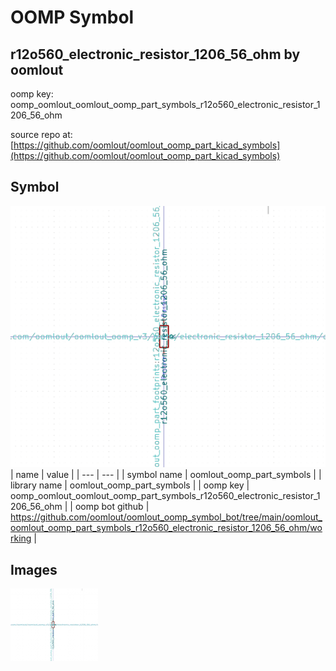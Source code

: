 # OOMP Symbol  
## r12o560_electronic_resistor_1206_56_ohm  by oomlout  
  
oomp key: oomp_oomlout_oomlout_oomp_part_symbols_r12o560_electronic_resistor_1206_56_ohm  
  
source repo at: [https://github.com/oomlout/oomlout_oomp_part_kicad_symbols](https://github.com/oomlout/oomlout_oomp_part_kicad_symbols)  
## Symbol  
  
[![working.png](working_600.png)](working.png)  
| name | value | 
| --- | --- | 
| symbol name | oomlout_oomp_part_symbols | 
| library name | oomlout_oomp_part_symbols | 
| oomp key | oomp_oomlout_oomlout_oomp_part_symbols_r12o560_electronic_resistor_1206_56_ohm | 
| oomp bot github | https://github.com/oomlout/oomlout_oomp_symbol_bot/tree/main/oomlout_oomlout_oomp_part_symbols_r12o560_electronic_resistor_1206_56_ohm/working | 
## Images  
  
[![working.png](working_140.png)](working.png)  
